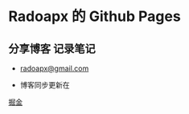 <!-- ![logo](_media/logo.png ':no-zoom') -->

# Radoapx 的 Github Pages

## 分享博客 记录笔记

* radoapx@gmail.com

* 博客同步更新在

[掘金](https://juejin.im/user/5c84802fe51d4513ff0a3e8c)

